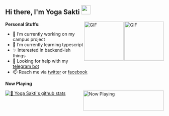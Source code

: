 ## Hi there, I'm Yoga Sakti <img src="https://github.com/TheDudeThatCode/TheDudeThatCode/blob/master/Assets/Hi.gif" width="29px">

<img align="right" alt="GIF" height="125px" src="https://i.giphy.com/media/LMt9638dO8dftAjtco/200.webp" />
<img align="right" alt="GIF" height="125px" src="https://media3.giphy.com/media/ln7z2eWriiQAllfVcn/200w.webp" />

**Personal Stuffs:**
- 🔭 I’m currently working on my campus project
- 🌱 I’m currently learning typescript
- ✨ Interested in backend-ish things 
- 🤔 Looking for help with my [telegram bot](https://github.com/YogaSakti/logger-telebot)
- 📫 Reach me via [twitter](https://twitter.com/teman_bahagia) or [facebook](https://www.facebook.com/yogazacty/)

**Now Playing**

<a href="https://now-playing-yogs.vercel.app/api/now-playing">
    <img src="https://now-playing-yogs.vercel.app/api/now-playing" align="right" width="256" height="64" alt="Now Playing">
</a>


[![🦉 Yoga Sakti's github stats](https://github-readme-stats.vercel.app/api?username=YogaSakti&show_icons=true&hide_border=true)](https://github.com/YogaSakti)


